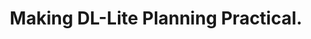 ---
id: "conf_kr_Borgwardt0KS21"
title: "Making DL-Lite Planning Practical."
authors: ["Stefan Borgwardt", "Jörg Hoffmann", "Alisa Kovtunova", "Marcel Steinmetz"]
year: "2021"
url: "https://doi.org/10.24963/kr.2021/61"
doi: "10.24963/KR.2021/61"
booktitle: "18th International Conference on Principles of Knowledge Representation and Reasoning, KR 2021"
pages: "641-645"
type: "conference"
bibType: "inproceedings"
---